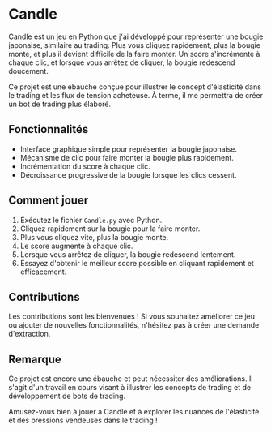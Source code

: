 # Candle

Candle est un jeu en Python que j'ai développé pour représenter une bougie japonaise, similaire au trading. Plus vous cliquez rapidement, plus la bougie monte, et plus il devient difficile de la faire monter. Un score s'incrémente à chaque clic, et lorsque vous arrêtez de cliquer, la bougie redescend doucement.

Ce projet est une ébauche conçue pour illustrer le concept d'élasticité dans le trading et les flux de tension acheteuse. À terme, il me permettra de créer un bot de trading plus élaboré.

## Fonctionnalités

- Interface graphique simple pour représenter la bougie japonaise.
- Mécanisme de clic pour faire monter la bougie plus rapidement.
- Incrémentation du score à chaque clic.
- Décroissance progressive de la bougie lorsque les clics cessent.

## Comment jouer

1. Exécutez le fichier `Candle.py` avec Python.
2. Cliquez rapidement sur la bougie pour la faire monter.
3. Plus vous cliquez vite, plus la bougie monte.
4. Le score augmente à chaque clic.
5. Lorsque vous arrêtez de cliquer, la bougie redescend lentement.
6. Essayez d'obtenir le meilleur score possible en cliquant rapidement et efficacement.

## Contributions

Les contributions sont les bienvenues ! Si vous souhaitez améliorer ce jeu ou ajouter de nouvelles fonctionnalités, n'hésitez pas à créer une demande d'extraction.

## Remarque

Ce projet est encore une ébauche et peut nécessiter des améliorations. Il s'agit d'un travail en cours visant à illustrer les concepts de trading et de développement de bots de trading.

Amusez-vous bien à jouer à Candle et à explorer les nuances de l'élasticité et des pressions vendeuses dans le trading !
